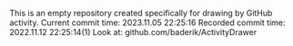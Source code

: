 This is an empty repository created specifically for drawing by GitHub activity.
Current commit time: 2023.11.05 22:25:16
Recorded commit time: 2022.11.12 22:25:14(1)
Look at: github.com/baderik/ActivityDrawer
